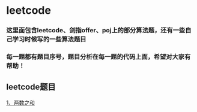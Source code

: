 # leetcode
### 这里面包含leetcode、剑指offer、poj上的部分算法题，还有一些自己学习时候写的一些算法题目
### 每一题都有题目序号，题目分析在每一题的代码上面，希望对大家有帮助！

## leetcode题目
[1、两数之和](./src/com/leetcode/editor/cn/P1TwoSum.java)